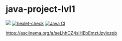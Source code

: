 # java-project-lvl1
<a href="https://codeclimate.com/github/codeclimate/codeclimate/maintainability"><img src="https://api.codeclimate.com/v1/badges/a99a88d28ad37a79dbf6/maintainability" /></a>
[![hexlet-check](https://github.com/AlexandrKananadze/java-project-lvl1/actions/workflows/hexlet-check.yml/badge.svg)](https://github.com/AlexandrKananadze/java-project-lvl1/actions/workflows/hexlet-check.yml)
[![Java CI](https://github.com/AlexandrKananadze/java-project-lvl1/actions/workflows/build.yml/badge.svg)](https://github.com/AlexandrKananadze/java-project-lvl1/actions/workflows/build.yml)

https://asciinema.org/a/seLhhCZ4slHEbEmztJzylozpb
